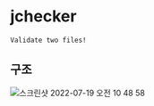 # jchecker
~~~
Validate two files!
~~~

## 구조
![스크린샷 2022-07-19 오전 10 48 58](https://user-images.githubusercontent.com/37236920/179646582-f71899d9-2b04-4bf7-b7f2-e0975155b636.png)
  
